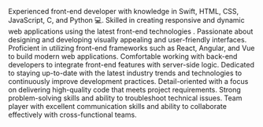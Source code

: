 Experienced front-end developer with knowledge in Swift, HTML, CSS, JavaScript, C, and Python 💻.
Skilled in creating responsive and dynamic web applications using the latest front-end technologies . 
Passionate about designing and developing visually appealing and user-friendly interfaces.
Proficient in utilizing front-end frameworks such as React, Angular, and Vue to build modern web applications.
Comfortable working with back-end developers to integrate front-end features with server-side logic.
Dedicated to staying up-to-date with the latest industry trends and technologies to continuously improve development practices.
Detail-oriented with a focus on delivering high-quality code that meets project requirements.
Strong problem-solving skills and ability to troubleshoot technical issues.
Team player with excellent communication skills and ability to collaborate effectively with cross-functional teams.
